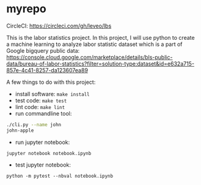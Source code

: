 # myrepo
CircleCI: https://circleci.com/gh/leveo/lbs

This is the labor statistics project. In this project, I will use python to create a machine learning to analyze labor statistic dataset which is a part of Google bigquery public data: https://console.cloud.google.com/marketplace/details/bls-public-data/bureau-of-labor-statistics?filter=solution-type:dataset&id=e632a715-857e-4c41-8257-da123607ea89

A few things to do with this project:

* install software: ```make install```
* test code: ```make test```
* lint code: ```make lint```
* run commandline tool:  

```bash
./cli.py --name john 
john-apple
```

* run jupyter notebook:

```
jupyter notebook notebook.ipynb
```

* test jupyter notebook:

```
python -m pytest --nbval notebook.ipynb
```
